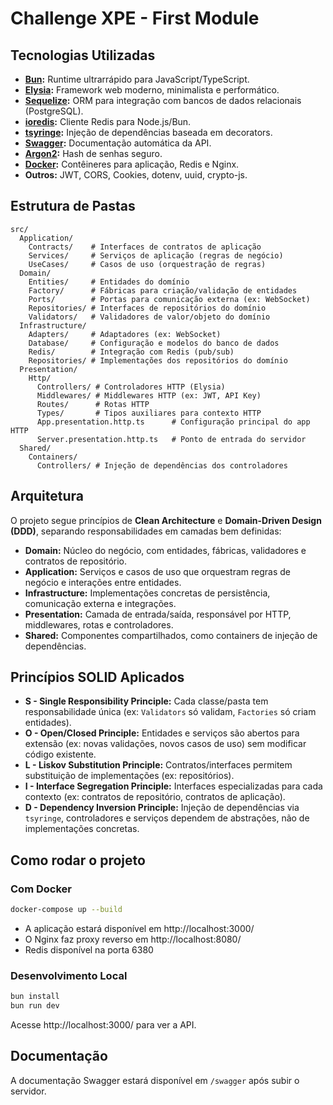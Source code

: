# Challenge XPE - First Module

## Tecnologias Utilizadas

- **[Bun](https://bun.sh/):** Runtime ultrarrápido para JavaScript/TypeScript.
- **[Elysia](https://elysiajs.com/):** Framework web moderno, minimalista e performático.
- **[Sequelize](https://sequelize.org/):** ORM para integração com bancos de dados relacionais (PostgreSQL).
- **[ioredis](https://github.com/luin/ioredis):** Cliente Redis para Node.js/Bun.
- **[tsyringe](https://github.com/microsoft/tsyringe):** Injeção de dependências baseada em decorators.
- **[Swagger](https://swagger.io/):** Documentação automática da API.
- **[Argon2](https://github.com/ranisalt/node-argon2):** Hash de senhas seguro.
- **[Docker](https://www.docker.com/):** Contêineres para aplicação, Redis e Nginx.
- **Outros:** JWT, CORS, Cookies, dotenv, uuid, crypto-js.

## Estrutura de Pastas

```
src/
  Application/
    Contracts/    # Interfaces de contratos de aplicação
    Services/     # Serviços de aplicação (regras de negócio)
    UseCases/     # Casos de uso (orquestração de regras)
  Domain/
    Entities/     # Entidades do domínio
    Factory/      # Fábricas para criação/validação de entidades
    Ports/        # Portas para comunicação externa (ex: WebSocket)
    Repositories/ # Interfaces de repositórios do domínio
    Validators/   # Validadores de valor/objeto do domínio
  Infrastructure/
    Adapters/     # Adaptadores (ex: WebSocket)
    Database/     # Configuração e modelos do banco de dados
    Redis/        # Integração com Redis (pub/sub)
    Repositories/ # Implementações dos repositórios do domínio
  Presentation/
    Http/
      Controllers/ # Controladores HTTP (Elysia)
      Middlewares/ # Middlewares HTTP (ex: JWT, API Key)
      Routes/      # Rotas HTTP
      Types/       # Tipos auxiliares para contexto HTTP
      App.presentation.http.ts      # Configuração principal do app HTTP
      Server.presentation.http.ts   # Ponto de entrada do servidor
  Shared/
    Containers/
      Controllers/ # Injeção de dependências dos controladores
```

## Arquitetura

O projeto segue princípios de **Clean Architecture** e **Domain-Driven Design (DDD)**, separando responsabilidades em camadas bem definidas:

- **Domain:** Núcleo do negócio, com entidades, fábricas, validadores e contratos de repositório.
- **Application:** Serviços e casos de uso que orquestram regras de negócio e interações entre entidades.
- **Infrastructure:** Implementações concretas de persistência, comunicação externa e integrações.
- **Presentation:** Camada de entrada/saída, responsável por HTTP, middlewares, rotas e controladores.
- **Shared:** Componentes compartilhados, como containers de injeção de dependências.

## Princípios SOLID Aplicados

- **S - Single Responsibility Principle:** Cada classe/pasta tem responsabilidade única (ex: `Validators` só validam, `Factories` só criam entidades).
- **O - Open/Closed Principle:** Entidades e serviços são abertos para extensão (ex: novas validações, novos casos de uso) sem modificar código existente.
- **L - Liskov Substitution Principle:** Contratos/interfaces permitem substituição de implementações (ex: repositórios).
- **I - Interface Segregation Principle:** Interfaces especializadas para cada contexto (ex: contratos de repositório, contratos de aplicação).
- **D - Dependency Inversion Principle:** Injeção de dependências via `tsyringe`, controladores e serviços dependem de abstrações, não de implementações concretas.

## Como rodar o projeto

### Com Docker

```bash
docker-compose up --build
```

- A aplicação estará disponível em http://localhost:3000/
- O Nginx faz proxy reverso em http://localhost:8080/
- Redis disponível na porta 6380

### Desenvolvimento Local

```bash
bun install
bun run dev
```

Acesse http://localhost:3000/ para ver a API.

## Documentação

A documentação Swagger estará disponível em `/swagger` após subir o servidor.